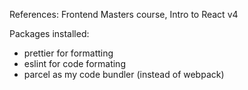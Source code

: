 
References:
Frontend Masters course, Intro to React v4

Packages installed:
- prettier for formatting
- eslint for code formating
- parcel as my code bundler (instead of webpack)
